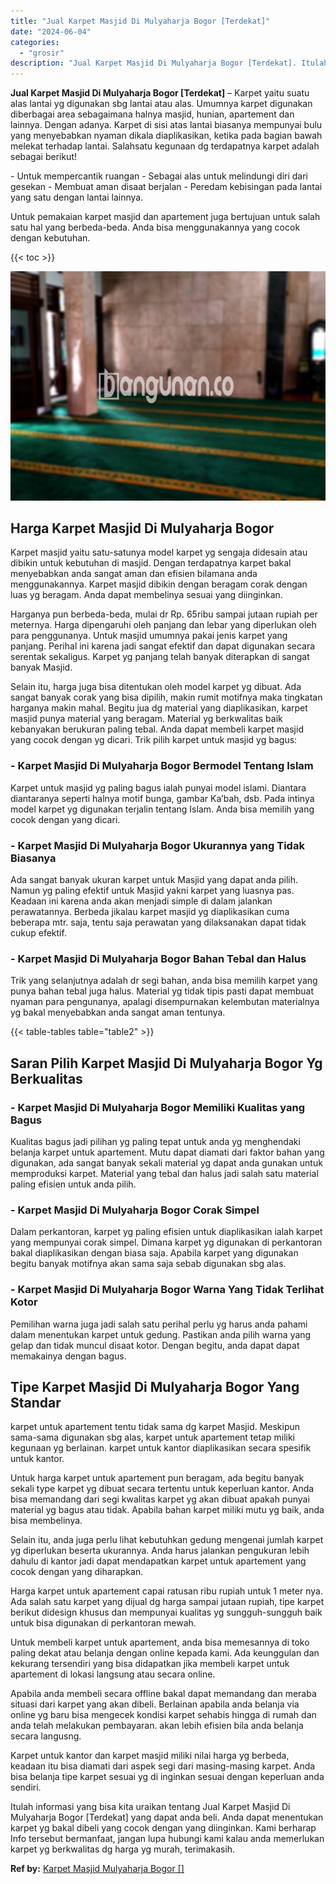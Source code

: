 ```yaml
---
title: "Jual Karpet Masjid Di Mulyaharja Bogor [Terdekat]"
date: "2024-06-04"
categories: 
  - "grosir"
description: "Jual Karpet Masjid Di Mulyaharja Bogor [Terdekat]. Itulah informasi yang bisa kita uraikan tentang Jual Karpet Masjid Di Mulyaharja Bogor [Terdekat] yang d..."
---
```


**Jual Karpet Masjid Di Mulyaharja Bogor \[Terdekat\]** – Karpet yaitu suatu alas lantai yg digunakan sbg lantai atau alas. Umumnya karpet digunakan diberbagai area sebagaimana halnya masjid, hunian, apartement dan lainnya. Dengan adanya. Karpet di sisi atas lantai biasanya mempunyai bulu yang menyebabkan nyaman dikala diaplikasikan, ketika pada bagian bawah melekat terhadap lantai. Salahsatu kegunaan dg terdapatnya karpet adalah sebagai berikut!

\- Untuk mempercantik ruangan - Sebagai alas untuk melindungi diri dari gesekan - Membuat aman disaat berjalan - Peredam kebisingan pada lantai yang satu dengan lantai lainnya.

Untuk pemakaian karpet masjid dan apartement juga bertujuan untuk salah satu hal yang berbeda-beda. Anda bisa menggunakannya yang cocok dengan kebutuhan.

{{< toc >}}

![Jual Karpet Masjid Di Mulyaharja Bogor [Terdekat]](/images/grosir-karpet-murah-14.png)

## Harga Karpet Masjid Di Mulyaharja Bogor

Karpet masjid yaitu satu-satunya model karpet yg sengaja didesain atau dibikin untuk kebutuhan di masjid. Dengan terdapatnya karpet bakal menyebabkan anda sangat aman dan efisien bilamana anda menggunakannya. Karpet masjid dibikin dengan beragam corak dengan luas yg beragam. Anda dapat membelinya sesuai yang diinginkan.

Harganya pun berbeda-beda, mulai dr Rp. 65ribu sampai jutaan rupiah per meternya. Harga dipengaruhi oleh panjang dan lebar yang diperlukan oleh para penggunanya. Untuk masjid umumnya pakai jenis karpet yang panjang. Perihal ini karena jadi sangat efektif dan dapat digunakan secara serentak sekaligus. Karpet yg panjang telah banyak diterapkan di sangat banyak Masjid.

Selain itu, harga juga bisa ditentukan oleh model karpet yg dibuat. Ada sangat banyak corak yang bisa dipilih, makin rumit motifnya maka tingkatan harganya makin mahal. Begitu jua dg material yang diaplikasikan, karpet masjid punya material yang beragam. Material yg berkwalitas baik kebanyakan berukuran paling tebal. Anda dapat membeli karpet masjid yang cocok dengan yg dicari. Trik pilih karpet untuk masjid yg bagus:

### \- Karpet Masjid Di Mulyaharja Bogor Bermodel Tentang Islam

Karpet untuk masjid yg paling bagus ialah punyai model islami. Diantara diantaranya seperti halnya motif bunga, gambar Ka’bah, dsb. Pada intinya model karpet yg digunakan terjalin tentang Islam. Anda bisa memilih yang cocok dengan yang dicari.

### \- Karpet Masjid Di Mulyaharja Bogor Ukurannya yang Tidak Biasanya

Ada sangat banyak ukuran karpet untuk Masjid yang dapat anda pilih. Namun yg paling efektif untuk Masjid yakni karpet yang luasnya pas. Keadaan ini karena anda akan menjadi simple di dalam jalankan perawatannya. Berbeda jikalau karpet masjid yg diaplikasikan cuma beberapa mtr. saja, tentu saja perawatan yang dilaksanakan dapat tidak cukup efektif.

### \- Karpet Masjid Di Mulyaharja Bogor Bahan Tebal dan Halus

Trik yang selanjutnya adalah dr segi bahan, anda bisa memilih karpet yang punya bahan tebal juga halus. Material yg tidak tipis pasti dapat membuat nyaman para pengunanya, apalagi disempurnakan kelembutan materialnya yg bakal menyebabkan anda sangat aman tentunya.

{{< table-tables table="table2" >}}

## Saran Pilih Karpet Masjid Di Mulyaharja Bogor Yg Berkualitas

### \- Karpet Masjid Di Mulyaharja Bogor Memiliki Kualitas yang Bagus

Kualitas bagus jadi pilihan yg paling tepat untuk anda yg menghendaki belanja karpet untuk apartement. Mutu dapat diamati dari faktor bahan yang digunakan, ada sangat banyak sekali material yg dapat anda gunakan untuk memproduksi karpet. Material yang tebal dan halus jadi salah satu material paling efisien untuk anda pilih.

### \- Karpet Masjid Di Mulyaharja Bogor Corak Simpel

Dalam perkantoran, karpet yg paling efisien untuk diaplikasikan ialah karpet yang mempunyai corak simpel. Dimana karpet yg digunakan di perkantoran bakal diaplikasikan dengan biasa saja. Apabila karpet yang digunakan begitu banyak motifnya akan sama saja sebab digunakan sbg alas.

### \- Karpet Masjid Di Mulyaharja Bogor Warna Yang Tidak Terlihat Kotor

Pemilihan warna juga jadi salah satu perihal perlu yg harus anda pahami dalam menentukan karpet untuk gedung. Pastikan anda pilih warna yang gelap dan tidak muncul disaat kotor. Dengan begitu, anda dapat dapat memakainya dengan bagus.

## Tipe Karpet Masjid Di Mulyaharja Bogor Yang Standar

karpet untuk apartement tentu tidak sama dg karpet Masjid. Meskipun sama-sama digunakan sbg alas, karpet untuk apartement tetap miliki kegunaan yg berlainan. karpet untuk kantor diaplikasikan secara spesifik untuk kantor.

Untuk harga karpet untuk apartement pun beragam, ada begitu banyak sekali type karpet yg dibuat secara tertentu untuk keperluan kantor. Anda bisa memandang dari segi kwalitas karpet yg akan dibuat apakah punyai material yg bagus atau tidak. Apabila bahan karpet miliki mutu yg baik, anda bisa membelinya.

Selain itu, anda juga perlu lihat kebutuhkan gedung mengenai jumlah karpet yg diperlukan beserta ukurannya. Anda harus jalankan pengukuran lebih dahulu di kantor jadi dapat mendapatkan karpet untuk apartement yang cocok dengan yang diharapkan.

Harga karpet untuk apartement capai ratusan ribu rupiah untuk 1 meter nya. Ada salah satu karpet yang dijual dg harga sampai jutaan rupiah, tipe karpet berikut didesign khusus dan mempunyai kualitas yg sungguh-sungguh baik untuk bisa digunakan di perkantoran mewah.

Untuk membeli karpet untuk apartement, anda bisa memesannya di toko paling dekat atau belanja dengan online kepada kami. Ada keunggulan dan kekurang tersendiri yang bisa didapatkan jika membeli karpet untuk apartement di lokasi langsung atau secara online.

Apabila anda membeli secara offline bakal dapat memandang dan meraba situasi dari karpet yang akan dibeli. Berlainan apabila anda belanja via online yg baru bisa mengecek kondisi karpet sehabis hingga di rumah dan anda telah melakukan pembayaran. akan lebih efisien bila anda belanja secara langusng.

Karpet untuk kantor dan karpet masjid miliki nilai harga yg berbeda, keadaan itu bisa diamati dari aspek segi dari masing-masing karpet. Anda bisa belanja tipe karpet sesuai yg di inginkan sesuai dengan keperluan anda sendiri.

Itulah informasi yang bisa kita uraikan tentang Jual Karpet Masjid Di Mulyaharja Bogor \[Terdekat\] yang dapat anda beli. Anda dapat menentukan karpet yg bakal dibeli yang cocok dengan yang diinginkan. Kami berharap Info tersebut bermanfaat, jangan lupa hubungi kami kalau anda memerlukan karpet yg berkwalitas dg harga yg murah, terimakasih.

**Ref by:**  [Karpet Masjid Mulyaharja Bogor []](https://id.wikipedia.org/wiki/Karpet)
